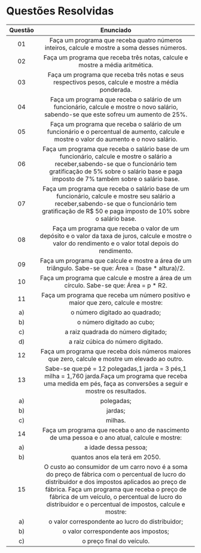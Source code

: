 # Questões Resolvidas 

Questão | Enunciado
:--------: | :-----------:
01 | Faça um programa que receba quatro números inteiros, calcule e mostre a soma desses números.
02 | Faça um programa que receba três notas, calcule e mostre a média aritmética.
03 | Faça um programa que receba três notas e seus respectivos pesos, calcule e mostre a média ponderada.
04 | Faça um programa que receba o salário de um funcionário, calcule e mostre o novo salário, sabendo-se que este sofreu um aumento de 25%.
05 | Faça um programa que receba o salário de um funcionário e o percentual de aumento, calcule e mostre o valor do aumento e o novo salário.
06 | Faça um programa que receba o salário base de um funcionário, calcule e mostre o salário a receber,sabendo-se que o funcionário tem gratificação de 5% sobre o salário base e paga imposto de 7% também sobre o salário base.
07 | Faça um programa que receba o salário base de um funcionário, calcule e mostre seu salário a receber,sabendo-se que o funcionário tem gratificação de R$ 50 e paga imposto de 10% sobre o salário base.
08 | Faça um programa que receba o valor de um depósito e o valor da taxa de juros, calcule e mostre o valor do rendimento e o valor total depois do rendimento.
09 | Faça um programa que calcule e mostre a área de um triângulo. Sabe-se que: Área = (base * altura)/2.
10 | Faça um programa que calcule e mostre a área de um círculo. Sabe-se que: Área = p * R2.
11 | Faça um programa que receba um número positivo e maior que zero, calcule e mostre:
a) | o número digitado ao quadrado;
b) | o número digitado ao cubo;
c) | a raiz quadrada do número digitado;
d) | a raiz cúbica do número digitado.
12 | Faça um programa que receba dois números maiores que zero, calcule e mostre um elevado ao outro.
13 | Sabe-se que:pé = 12 polegadas,1 jarda = 3 pés,1 milha = 1,760 jarda.Faça um programa que receba uma medida em pés, faça as conversões a seguir e mostre os resultados.
a) | polegadas;
b) | jardas;
c) | milhas. 
14 | Faça um programa que receba o ano de nascimento de uma pessoa e o ano atual, calcule e mostre:
a) | a idade dessa pessoa;
b) | quantos anos ela terá em 2050.
15 | O custo ao consumidor de um carro novo é a soma do preço de fábrica com o percentual de lucro do distribuidor e dos impostos aplicados ao preço de fábrica. Faça um programa que receba o preço de fábrica de um veículo, o percentual de lucro do distribuidor e o percentual de impostos, calcule e mostre:
a) | o valor correspondente ao lucro do distribuidor;
b) | o valor correspondente aos impostos;
c) | o preço final do veículo.
